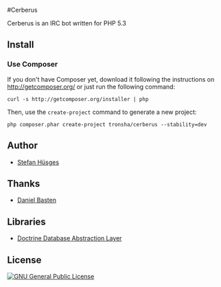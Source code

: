 #Cerberus

Cerberus is an IRC bot written for PHP 5.3

## Install

### Use Composer

If you don't have Composer yet, download it following the instructions on
http://getcomposer.org/ or just run the following command:

    curl -s http://getcomposer.org/installer | php

Then, use the `create-project` command to generate a new project:

    php composer.phar create-project tronsha/cerberus --stability=dev

## Author
* [Stefan Hüsges](https://github.com/tronsha)

## Thanks
* [Daniel Basten](https://github.com/axhm3a)

## Libraries
* [Doctrine Database Abstraction Layer](http://www.doctrine-project.org/projects/dbal.html)

## License
[![GNU General Public License](http://www.gnu.org/graphics/gplv3-127x51.png)](http://www.gnu.org/licenses/gpl-3.0)

